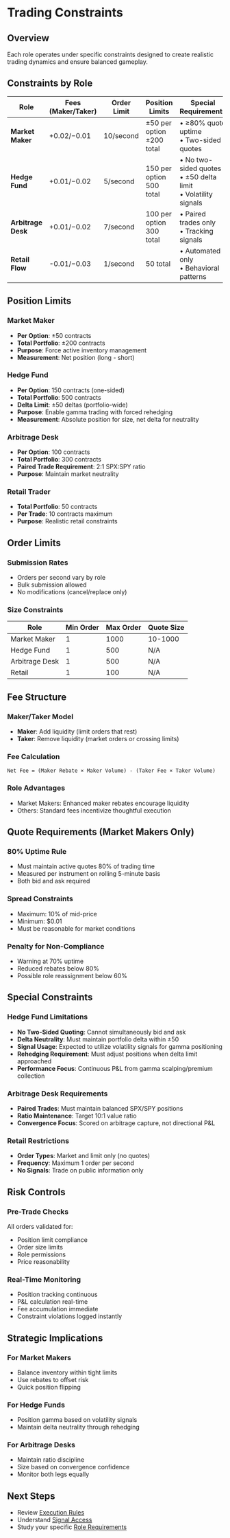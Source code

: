 # Trading Constraints

## Overview

Each role operates under specific constraints designed to create realistic trading dynamics and ensure balanced gameplay.

## Constraints by Role

| Role | Fees (Maker/Taker) | Order Limit | Position Limits | Special Requirements |
|------|--------------------|-------------|-----------------|---------------------|
| **Market Maker** | +$0.02 / -$0.01 | 10/second | ±50 per option<br>±200 total | • ≥80% quote uptime<br>• Two-sided quotes |
| **Hedge Fund** | +$0.01 / -$0.02 | 5/second | 150 per option<br>500 total | • No two-sided quotes<br>• ±50 delta limit<br>• Volatility signals |
| **Arbitrage Desk** | +$0.01 / -$0.02 | 7/second | 100 per option<br>300 total | • Paired trades only<br>• Tracking signals |
| **Retail Flow** | -$0.01 / -$0.03 | 1/second | 50 total | • Automated only<br>• Behavioral patterns |

## Position Limits

### Market Maker

- **Per Option**: ±50 contracts
- **Total Portfolio**: ±200 contracts
- **Purpose**: Force active inventory management
- **Measurement**: Net position (long - short)

### Hedge Fund

- **Per Option**: 150 contracts (one-sided)
- **Total Portfolio**: 500 contracts
- **Delta Limit**: ±50 deltas (portfolio-wide)
- **Purpose**: Enable gamma trading with forced rehedging
- **Measurement**: Absolute position for size, net delta for neutrality

### Arbitrage Desk

- **Per Option**: 100 contracts
- **Total Portfolio**: 300 contracts
- **Paired Trade Requirement**: 2:1 SPX:SPY ratio
- **Purpose**: Maintain market neutrality

### Retail Trader

- **Total Portfolio**: 50 contracts
- **Per Trade**: 10 contracts maximum
- **Purpose**: Realistic retail constraints

## Order Limits

### Submission Rates

- Orders per second vary by role
- Bulk submission allowed
- No modifications (cancel/replace only)

### Size Constraints

| Role | Min Order | Max Order | Quote Size |
|------|-----------|-----------|------------|
| Market Maker | 1 | 1000 | 10-1000 |
| Hedge Fund | 1 | 500 | N/A |
| Arbitrage Desk | 1 | 500 | N/A |
| Retail | 1 | 100 | N/A |

## Fee Structure

### Maker/Taker Model

- **Maker**: Add liquidity (limit orders that rest)
- **Taker**: Remove liquidity (market orders or crossing limits)

### Fee Calculation

```
Net Fee = (Maker Rebate × Maker Volume) - (Taker Fee × Taker Volume)
```

### Role Advantages

- Market Makers: Enhanced maker rebates encourage liquidity
- Others: Standard fees incentivize thoughtful execution

## Quote Requirements (Market Makers Only)

### 80% Uptime Rule

- Must maintain active quotes 80% of trading time
- Measured per instrument on rolling 5-minute basis
- Both bid and ask required

### Spread Constraints

- Maximum: 10% of mid-price
- Minimum: $0.01
- Must be reasonable for market conditions

### Penalty for Non-Compliance

- Warning at 70% uptime
- Reduced rebates below 80%
- Possible role reassignment below 60%

## Special Constraints

### Hedge Fund Limitations

- **No Two-Sided Quoting**: Cannot simultaneously bid and ask
- **Delta Neutrality**: Must maintain portfolio delta within ±50
- **Signal Usage**: Expected to utilize volatility signals for gamma positioning
- **Rehedging Requirement**: Must adjust positions when delta limit approached
- **Performance Focus**: Continuous P&L from gamma scalping/premium collection

### Arbitrage Desk Requirements

- **Paired Trades**: Must maintain balanced SPX/SPY positions
- **Ratio Maintenance**: Target 10:1 value ratio
- **Convergence Focus**: Scored on arbitrage capture, not directional P&L

### Retail Restrictions

- **Order Types**: Market and limit only (no quotes)
- **Frequency**: Maximum 1 order per second
- **No Signals**: Trade on public information only

## Risk Controls

### Pre-Trade Checks

All orders validated for:

- Position limit compliance
- Order size limits
- Role permissions
- Price reasonability

### Real-Time Monitoring

- Position tracking continuous
- P&L calculation real-time
- Fee accumulation immediate
- Constraint violations logged instantly

## Strategic Implications

### For Market Makers

- Balance inventory within tight limits
- Use rebates to offset risk
- Quick position flipping

### For Hedge Funds

- Position gamma based on volatility signals
- Maintain delta neutrality through rehedging

### For Arbitrage Desks

- Maintain ratio discipline
- Size based on convergence confidence
- Monitor both legs equally

## Next Steps

- Review [Execution Rules](execution-rules.md)
- Understand [Signal Access](signals-access.md)
- Study your specific [Role Requirements](../roles/overview.md)

